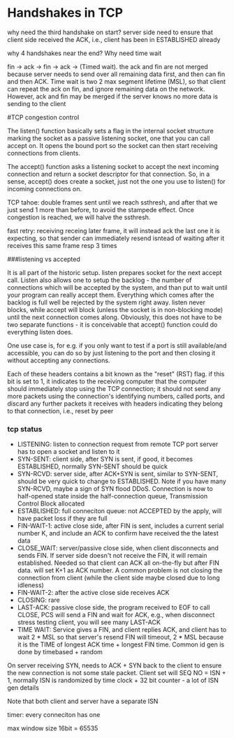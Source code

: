 # Handshakes in TCP

why need the third handshake on start?
server side need to ensure that client side received the ACK, i.e., client has been in ESTABLISHED already

why 4 handshakes near the end? Why need time wait

fin -> ack   -> fin -> ack -> (Timed wait). the ack and fin are not merged because server needs to send over all remaining data first, and then can fin and then ACK. Time wait is two 2 max segment lifetime (MSL), so that client can repeat the ack on fin, and ignore remaining data on the network. However, ack and fin may be merged if the server knows no more data is sending to the client 

#TCP congestion control

The listen() function basically sets a flag in the internal socket structure marking the socket as a passive listening socket, one that you can call accept on. It opens the bound port so the socket can then start receiving connections from clients.

The accept() function asks a listening socket to accept the next incoming connection and return a socket descriptor for that connection. So, in a sense,  accept() does create a socket, just not the one you use to listen() for incoming connections on.

TCP tahoe: double frames sent until we reach ssthresh, and after that we just send 1 more than before, to avoid the stampede effect. Once congestion is reached, we will halve the ssthresh.

fast retry: receiving receing later frame, it will instead ack the last one it is expecting, so that sender can immediately resend isntead of waiting after it receives this same frame resp 3 times 

###listening vs accepted

It is all part of the historic setup. listen prepares socket for the next accept call. Listen also allows one to setup the backlog - the number of connections which will be accepted by the system, and than put to wait until your program can really accept them. Everything which comes after the backlog is full well be rejected by the system right away. listen never blocks, while accept will block (unless the socket is in non-blocking mode) until the next connection comes along. Obviously, this does not have to be two separate functions - it is conceivable that accept() function could do everything listen does.

One use case is, for e.g. if you only want to test if a port is still available/and accessible, you can do so by just listening to the port and then closing it without accepting any connections.

Each of these headers contains a bit known as the "reset" (RST) flag.  if this bit is set to 1, it indicates to the receiving computer that the computer should immediately stop using the TCP connection; it should not send any more packets using the connection's identifying numbers, called ports, and discard any further packets it receives with headers indicating they belong to that connection, i.e., reset by peer

### tcp status
* LISTENING: listen to connection request from remote TCP port server has to open a socket and listen to it 
* SYN-SENT: client side, after SYN is sent, if good, it becomes ESTABLISHED, normally SYN-SENT should be quick
* SYN-RCVD: server side, after ACK+SYN is sent, similar to SYN-SENT, should be very quick to change to ESTABLISHED. Note if you have many SYN-RCVD, maybe a sign of SYN flood DDoS. Connection is now to half-opened state inside the half-connection queue, Transmission Control Block allocated
* ESTABLISHED: full conneciton queue: not ACCEPTED by the apply, will have packet loss if they are full 
* FIN-WAIT-1: active close side, after FIN is sent, includes a current serial number K, and include an ACK to confirm have received the the latest data
* CLOSE_WAIT: server/passive close side, when client disconnects and sends FIN. If server side doesn't not receive the FIN, it will remain established. Needed so that client can ACK all on-the-fly but after FIN data. will set K+1 as ACK number. A common problem is not closing the connection from client (while the client side maybe closed due to long idleness)
* FIN-WAIT-2: after the active close side receives ACK 
* CLOSING: rare
* LAST-ACK: passive close side, the program received to EOF to call CLOSE, PCS will send a FIN and wait for ACK, e.g., when disconnect stress testing client, you will see many LAST-ACK
* TIME WAIT: Service gives a FIN, and client replies ACK, and client has to wait 2 * MSL so that server's resend FIN will timeout, 2 * MSL because it is the TIME of longest ACK time + longest FIN time. Common id gen is done by timebased + random

On server receiving SYN, needs to ACK + SYN back to the client to ensure the new connection is not some stale packet. Client set will SEQ NO  = ISN + 1, normally ISN is randomized by time clock + 32 bit counter - a lot of ISN gen details

Note that both client and server have a separate ISN

timer: every conneciton has one

max window size 16bit = 65535
